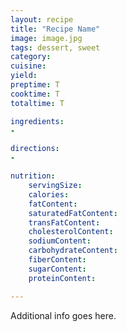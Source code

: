 ```yaml
---
layout: recipe
title: "Recipe Name"
image: image.jpg
tags: dessert, sweet
category:
cuisine:
yield:
preptime: T
cooktime: T
totaltime: T

ingredients:
-

directions:
-

nutrition:
    servingSize:
    calories:
    fatContent:
    saturatedFatContent:
    transFatContent:
    cholesterolContent:
    sodiumContent:
    carbohydrateContent:
    fiberContent:
    sugarContent:
    proteinContent:

---
```


Additional info goes here.

